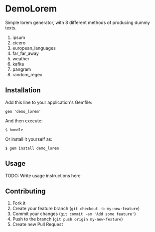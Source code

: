 # DemoLorem

Simple lorem generator, with 8 different methods of producing dummy texts.
1. ipsum
2. cicero
3. european_languages
4. far_far_away
5. weather
6. kafka
7. pangram
8. random_regex

## Installation

Add this line to your application's Gemfile:

    gem 'demo_lorem'

And then execute:

    $ bundle

Or install it yourself as:

    $ gem install demo_lorem

## Usage

TODO: Write usage instructions here

## Contributing

1. Fork it
2. Create your feature branch (`git checkout -b my-new-feature`)
3. Commit your changes (`git commit -am 'Add some feature'`)
4. Push to the branch (`git push origin my-new-feature`)
5. Create new Pull Request
